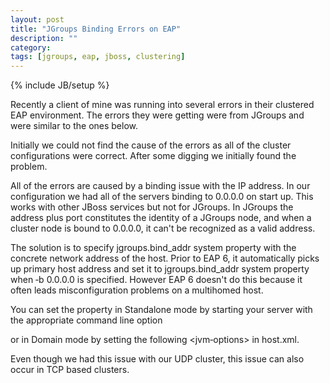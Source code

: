 ```yaml
---
layout: post
title: "JGroups Binding Errors on EAP"
description: ""
category: 
tags: [jgroups, eap, jboss, clustering]
---
```

{% include JB/setup %}

Recently a client of mine was running into several errors in their clustered EAP environment. The errors they were getting were from JGroups and were similar to the ones below.

<script src="https://gist.github.com/bsaunder/7fee152230bfa9f69ce5.js"></script>

Initially we could not find the cause of the errors as all of the cluster configurations were correct. After some digging we initially found the problem.

<!-- more -->

All of the errors are caused by a binding issue with the IP address. In our configuration we had all of the servers binding to 0.0.0.0 on start up. This works with other JBoss services but not for JGroups. In JGroups the address plus port constitutes the identity of a JGroups node, and when a cluster node is bound to 0.0.0.0, it can't be recognized as a valid address.

The solution is to specify jgroups.bind_addr system property with the concrete network address of the host. Prior to EAP 6, it automatically picks up primary host address and set it to jgroups.bind_addr system property when ‐b 0.0.0.0 is specified. However EAP 6 doesn't do this because it often leads misconfiguration problems on a multihomed host.

You can set the property in Standalone mode by starting your server with the appropriate command line option

<script src="https://gist.github.com/bsaunder/83f219907936898a413c.js"></script>

or in Domain mode by setting the following <jvm‐options> in host.xml.

<script src="https://gist.github.com/bsaunder/c95ad543ed672656deff.js"></script>

Even though we had this issue with our UDP cluster, this issue can also occur in TCP based clusters.

